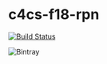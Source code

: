 # c4cs-f18-rpn
[![Build Status](https://travis-ci.org/Aadhar3/c4cs-f18-rpn.svg?branch=master)](https://travis-ci.org/Aadhar3/c4cs-f18-rpn)

![Bintray](https://img.shields.io/codecov/c/github/codecov/example-python.svg)
